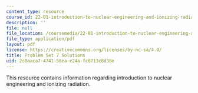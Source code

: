 ```yaml
---
content_type: resource
course_id: 22-01-introduction-to-nuclear-engineering-and-ionizing-radiation-fall-2015
description: ''
file: null
file_location: /coursemedia/22-01-introduction-to-nuclear-engineering-and-ionizing-radiation-fall-2015/2c0aaca7474158eae24afc6713c8d38e_MIT22_01F15_ps7_sol.pdf
file_type: application/pdf
layout: pdf
license: https://creativecommons.org/licenses/by-nc-sa/4.0/
title: Problem Set 7 Solutions
uid: 2c0aaca7-4741-58ea-e24a-fc6713c8d38e
---
```

This resource contains information regarding introduction to nuclear engineering and ionizing radiation.
